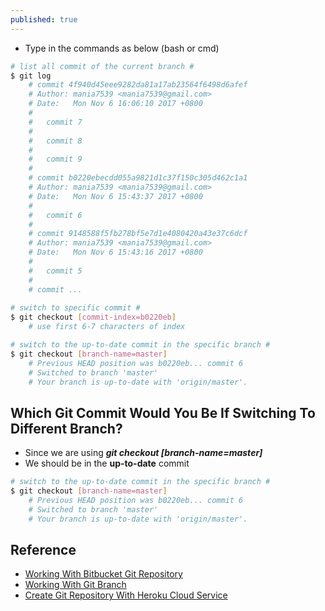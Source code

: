 ```yaml
---
published: true
---
```

* Type in the commands as below (bash or cmd)


```bash
# list all commit of the current branch #
$ git log
	# commit 4f940d45eee9282da81a17ab23564f6498d6afef
	# Author: mania7539 <mania7539@gmail.com>
	# Date:   Mon Nov 6 16:06:10 2017 +0800
	# 
	# 	commit 7
	# 
	# 	commit 8
	# 
	# 	commit 9
	# 
	# commit b0220ebecdd055a9821d1c37f150c305d462c1a1
	# Author: mania7539 <mania7539@gmail.com>
	# Date:   Mon Nov 6 15:43:37 2017 +0800
	# 
	# 	commit 6
	# 
	# commit 9148588f5fb278bf5e7d1e4080420a43e37c6dcf
	# Author: mania7539 <mania7539@gmail.com>
	# Date:   Mon Nov 6 15:43:16 2017 +0800
	# 
	# 	commit 5
	#
	# commit ...
	
# switch to specific commit #
$ git checkout [commit-index=b0220eb]
	# use first 6-7 characters of index

# switch to the up-to-date commit in the specific branch #
$ git checkout [branch-name=master]
	# Previous HEAD position was b0220eb... commit 6
	# Switched to branch 'master'
	# Your branch is up-to-date with 'origin/master'.

```


## Which Git Commit Would You Be If Switching To Different Branch?


* Since we are using **_git checkout [branch-name=master]_**
* We should be in the **up-to-date** commit 


```bash
# switch to the up-to-date commit in the specific branch #
$ git checkout [branch-name=master]
	# Previous HEAD position was b0220eb... commit 6
	# Switched to branch 'master'
	# Your branch is up-to-date with 'origin/master'.

```

## Reference
* [Working With Bitbucket Git Repository]({{site.url}}{{site.baseurl}}/working-with-bitbucket-git-repository.html)
* [Working With Git Branch]({{site.url}}{{site.baseurl}}/working-with-git-branch.html)
* [Create Git Repository With Heroku Cloud Service]({{site.url}}{{site.baseurl}}/create-git-repository-with-heroku-cloud-service.html)
